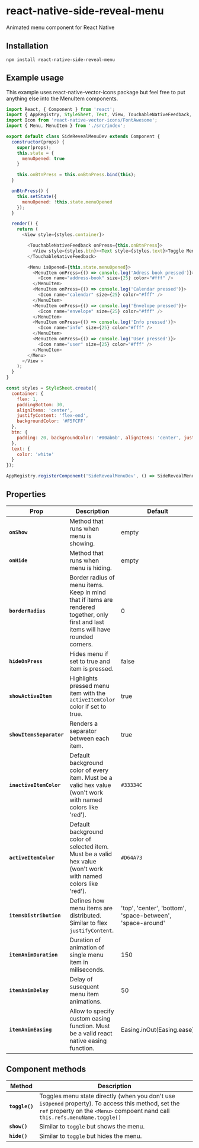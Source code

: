 # react-native-side-reveal-menu

Animated menu component for React Native

## Installation
`npm install react-native-side-reveal-menu`


## Example usage
This example uses react-native-vector-icons package but feel free to put anything else into the MenuItem components.

```javascript
import React, { Component } from 'react';
import { AppRegistry, StyleSheet, Text, View, TouchableNativeFeedback, Alert } from 'react-native';
import Icon from 'react-native-vector-icons/FontAwesome';
import { Menu, MenuItem } from './src/index';

export default class SideRevealMenuDev extends Component {
  constructor(props) {
    super(props);
    this.state = {
      menuOpened: true
    }

    this.onBtnPress = this.onBtnPress.bind(this);
  }

  onBtnPress() {
    this.setState({
      menuOpened: !this.state.menuOpened
    });
  }

  render() {
    return (
      <View style={styles.container}>

        <TouchableNativeFeedback onPress={this.onBtnPress}>
          <View style={styles.btn}><Text style={styles.text}>Toggle Menu</Text></View>
        </TouchableNativeFeedback>

        <Menu isOpened={this.state.menuOpened}>
          <MenuItem onPress={() => console.log('Adress book pressed')}>
            <Icon name="address-book" size={25} color="#fff" />
          </MenuItem>
          <MenuItem onPress={() => console.log('Calendar pressed')}>
            <Icon name="calendar" size={25} color="#fff" />
          </MenuItem>
          <MenuItem onPress={() => console.log('Envelope pressed')}>
            <Icon name="envelope" size={25} color="#fff" />
          </MenuItem>
          <MenuItem onPress={() => console.log('Info pressed')}>
            <Icon name="info" size={25} color="#fff" />
          </MenuItem>
          <MenuItem onPress={() => console.log('User pressed')}>
            <Icon name="user" size={25} color="#fff" />
          </MenuItem>
        </Menu>
      </View >
    );
  }
}

const styles = StyleSheet.create({
  container: {
    flex: 1,
    paddingBottom: 30,
    alignItems: 'center',
    justifyContent: 'flex-end',
    backgroundColor: '#F5FCFF'
  },
  btn: {
    padding: 20, backgroundColor: '#00ab6b', alignItems: 'center', justifyContent: 'center'
  },
  text: {
    color: 'white'
  }
});

AppRegistry.registerComponent('SideRevealMenuDev', () => SideRevealMenuDev);
```


## Properties
| Prop | Description | Default |
|---|---|---|
|**`onShow`**|Method that runs when menu is showing.|empty|
|**`onHide`**|Method that runs when menu is hiding.|empty|
|**`borderRadius`**|Border radius of menu items. Keep in mind that if items are rendered together, only first and last items will have rounded corners.|0|
|**`hideOnPress`**|Hides menu if set to true and item is pressed.|false|
|**`showActiveItem`**|Highlights pressed menu item with the `activeItemColor` color if set to true.|true|
|**`showItemsSeparator`**|Renders a separator between each item.|true|
|**`inactiveItemColor`**|Default background color of every item. Must be a valid hex value (won't work with named colors like 'red').|`#33334C`|
|**`activeItemColor`**|Default background color of selected item. Must be a valid hex value (won't work with named colors like 'red').|`#D64A73`|
|**`itemsDistribution`**|Defines how menu items are distributed. Similar to flex `justifyContent`.|'top', 'center', 'bottom', 'space-between', 'space-around'|
|**`itemAnimDuration`**|Duration of animation of single menu item in miliseconds.|150|
|**`itemAnimDelay`**|Delay of susequent menu item animations.|50|
|**`itemAnimEasing`**|Allow to specify custom easing function. Must be a valid react native easing function.|Easing.inOut(Easing.ease)|

## Component methods
| Method | Description |
|---|---|
| **`toggle()`** | Toggles menu state directly (when you don't use `isOpened` property). To access this method, set the `ref` property on the `<Menu>` compoent nand call `this.refs.menuName.toggle()` |
| **`show()`** | Similar to `toggle` but shows the menu.|
| **`hide()`** | Similar to `toggle` but hides the menu.|
